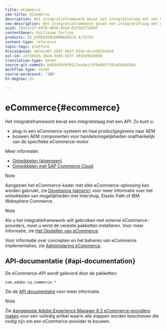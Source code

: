```yaml
---
title: eCommerce
seo-title: eCommerce
description: Het integratieframework bevat een integratielaag met een API
seo-description: Het integratieframework bevat een integratielaag met een API
uuid: 39a13c2f-4478-4030-8fe4-03f5b271d04f
contentOwner: Guillaume Carlino
products: SG_EXPERIENCEMANAGER/6.4/SITES
content-type: reference
topic-tags: platform
discoiquuid: a8c0cd0f-268f-4b37-83de-0ccbd819a016
exl-id: a5f36d26-1be4-4e06-9237-3943e903d850
translation-type: tm+mt
source-git-commit: bd94d3949f0117aa3e1c9f0e84f7293a5d6b03b4
workflow-type: tm+mt
source-wordcount: '186'
ht-degree: 2%

---
```


# eCommerce{#ecommerce}

Het integratieframework bevat een integratielaag met een API. Zo kunt u:

* plug-in een eCommerce-systeem en haal productgegevens naar AEM
* bouwen AEM componenten voor handelsmogelijkheden onafhankelijk van de specifieke eCommerce-motor

Meer informatie:

* [Ontwikkelen (algemeen)](/help/sites-developing/generic.md)
* [Ontwikkelen met SAP Commerce Cloud](/help/sites-developing/sap-commerce-cloud.md)

>[!NOTE]
>
>Aangezien het eCommerce-kader met elke eCommerce-oplossing kan worden gebruikt, zie [Developing (generic)](/help/sites-developing/generic.md) voor meer informatie over het ontwikkelen van mogelijkheden met Intershop, Elastic Path of IBM Websphere Commerce.

>[!NOTE]
>
>Als u het integratieframework wilt gebruiken met externe eCommerce-providers, moet u eerst de vereiste pakketten installeren. Voor meer informatie, zie [Het Opstellen van eCommerce](/help/sites-deploying/ecommerce.md).
>
>Voor informatie over concepten en het beheren van eCommerce implementaties, zie [Administering eCommerce](/help/sites-administering/ecommerce.md).

## API-documentatie {#api-documentation}

De eCommerce-API wordt geleverd door de pakketten:

`com.adobe.cq.commerce.*`

Zie de [API documentatie](https://helpx.adobe.com/experience-manager/6-4/sites/developing/using/reference-materials/javadoc/index.html) voor meer informatie.

>[!NOTE]
>
>Zie [Aangepaste Adobe Experience Manager 6.2 eCommerce-providers maken](https://helpx.adobe.com/experience-manager/using/ecommerce62.html) voor een volledig artikel waarin alle stappen worden beschreven die nodig zijn om een eCommerce-provider te bouwen.
